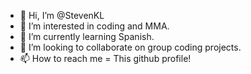 - 👋 Hi, I’m @StevenKL
- 👀 I’m interested in coding and MMA.
- 🌱 I’m currently learning Spanish.
- 💞️ I’m looking to collaborate on group coding projects.
- 📫 How to reach me = This github profile!

<!---
StevenKL/StevenKL is a ✨ special ✨ repository because its `README.md` (this file) appears on your GitHub profile.
You can click the Preview link to take a look at your changes.
--->
